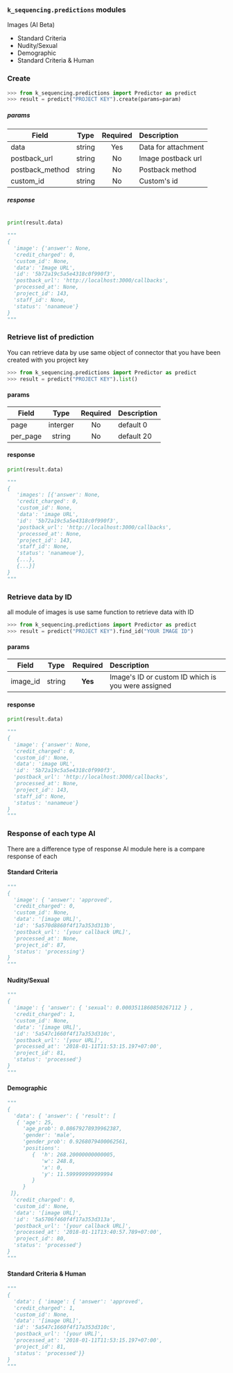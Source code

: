 
### `k_sequencing.predictions` modules

Images (AI Beta)

- Standard Criteria
- Nudity/Sexual
- Demographic
- Standard Criteria & Human

### Create
```python
>>> from k_sequencing.predictions import Predictor as predict
>>> result = predict("PROJECT KEY").create(params=param)
```
##### params
| Field        | Type           | Required  | Description |
| ------------- |:-------------:| :-----:| :-----|
| data     | 	string | Yes |Data for attachment|
| postback_url	     | string      | No | Image postback url|
| postback_method     | 	string | No |Postback method|
| custom_id	     | string      |   No |Custom's id|

##### response 
```python

print(result.data)

"""
{
  'image': {'answer': None,
  'credit_charged': 0,
  'custom_id': None,
  'data': 'Image URL',
  'id': '5b72a19c5a5e4318c0f990f3',
  'postback_url': 'http://localhost:3000/callbacks',
  'processed_at': None,
  'project_id': 143,
  'staff_id': None,
  'status': 'nanameue'}
}
"""
```

### Retrieve list of prediction
You can retrieve data by use same object of connector that you have been created with you project key

```python 
>>> from k_sequencing.predictions import Predictor as predict
>>> result = predict("PROJECT KEY").list()
```
#### params
| Field        | Type           | Required  | Description |
| ------------- |:-------------:| :-----:| :-----|
| page     | 	interger | No | default 0|
| per_page 	     | string      | No | default 20 |


#### response 
```python
print(result.data)

"""
{
   'images': [{'answer': None,
   'credit_charged': 0,
   'custom_id': None,
   'data': 'image URL',
   'id': '5b72a19c5a5e4318c0f990f3',
   'postback_url': 'http://localhost:3000/callbacks',
   'processed_at': None,
   'project_id': 143,
   'staff_id': None,
   'status': 'nanameue'},
   {...}, 
   {...}]
}
"""
```

### Retrieve data by ID
all module of images is use same function to retrieve data with ID  
```python
>>> from k_sequencing.predictions import Predictor as predict
>>> result = predict("PROJECT KEY").find_id("YOUR IMAGE ID")
```
#### params
| Field        | Type           | Required  | Description |
| ------------- |:-------------:| :----:| :-----|
| image_id | string  | **Yes** | Image's ID or custom ID which is you were assigned|

#### response 

```python
print(result.data)

"""
{
  'image': {'answer': None,
  'credit_charged': 0,
  'custom_id': None,
  'data': 'image URL',
  'id': '5b72a19c5a5e4318c0f990f3',
  'postback_url': 'http://localhost:3000/callbacks',
  'processed_at': None,
  'project_id': 143,
  'staff_id': None,
  'status': 'nanameue'}
}
"""
```

### Response of each type AI
There are a difference type of response AI module here is a compare response of each
#### Standard Criteria
```python 
"""
{ 
  'image': { 'answer': 'approved',
  'credit_charged': 0,
  'custom_id': None,
  'data': '[image URL]',
  'id': '5a570d8860f4f17a353d313b',
  'postback_url': '[your callback URL]',
  'processed_at': None,
  'project_id': 87,
  'status': 'processing'}
}
"""
```
#### Nudity/Sexual
```python
"""
{ 
  'image': { 'answer': { 'sexual': 0.0003511860850267112 } ,
  'credit_charged': 1,
  'custom_id': None,
  'data': '[image URL]',
  'id': '5a547c1660f4f17a353d310c',
  'postback_url': '[your URL]',
  'processed_at': '2018-01-11T11:53:15.197+07:00',
  'project_id': 81,
  'status': 'processed'}
}
"""
```
#### Demographic
```python
"""
{ 
  'data': { 'answer': { 'result': [ 
   { 'age': 25,
     'age_prob': 0.08679278939962387,
     'gender': 'male',
     'gender_prob': 0.9268079400062561,
     'positions': 
	    {  'h': 268.20000000000005,
           'w': 248.8,
           'x': 0,
           'y': 11.599999999999994
        }
     }
 ]},
  'credit_charged': 0,
  'custom_id': None,
  'data': '[image URL]',
  'id': '5a5706f460f4f17a353d313a',
  'postback_url': '[your callback URL]',
  'processed_at': '2018-01-11T13:40:57.789+07:00',
  'project_id': 80,
  'status': 'processed'}
}
"""
```
#### Standard Criteria & Human
```python
"""
{
  'data': { 'image': { 'answer': 'approved',
  'credit_charged': 1,
  'custom_id': None,
  'data': '[image URL]',
  'id': '5a547c1660f4f17a353d310c',
  'postback_url': '[your URL]',
  'processed_at': '2018-01-11T11:53:15.197+07:00',
  'project_id': 81,
  'status': 'processed'}}
}
"""
```
